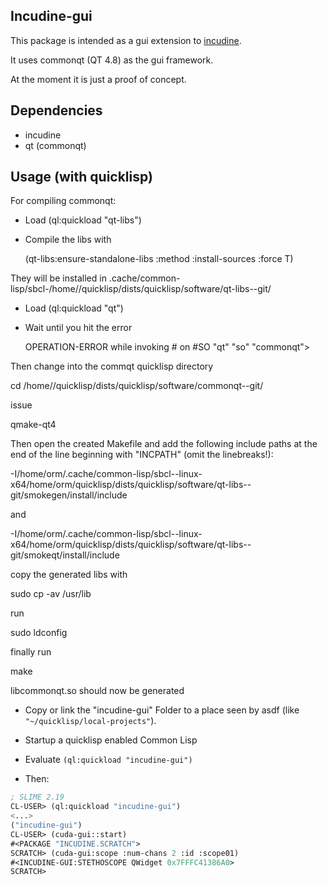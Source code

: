 ## Incudine-gui

This package is intended as a gui extension to
[incudine](http://incudine.sourceforge.net/).

It uses commonqt (QT 4.8) as the gui framework.

At the moment it is just a proof of concept.

## Dependencies

* incudine
* qt (commonqt)

## Usage (with quicklisp)

For compiling commonqt:

- Load (ql:quickload "qt-libs")

- Compile the libs with

  (qt-libs:ensure-standalone-libs :method :install-sources :force T)

They will be installed in .cache/common-lisp/sbcl-<version>/home/<username>/quicklisp/dists/quicklisp/software/qt-libs-<version>-git/

- Load (ql:quickload "qt")

- Wait until you hit the error

  OPERATION-ERROR while invoking #<COMPILE-OP > on
  #<CPP->SO "qt" "so" "commonqt">

Then change into the commqt quicklisp directory

cd /home/<username>/quicklisp/dists/quicklisp/software/commonqt-<version>-git/

issue

qmake-qt4

Then open the created Makefile and add the following include paths at
the end of the line beginning with "INCPATH" (omit the linebreaks!):

 -I/home/orm/.cache/common-lisp/sbcl-<version>-linux-x64/home/orm/quicklisp/dists/quicklisp/software/qt-libs-<version>-git/smokegen/install/include

and

-I/home/orm/.cache/common-lisp/sbcl-<version>-linux-x64/home/orm/quicklisp/dists/quicklisp/software/qt-libs-<version>-git/smokeqt/install/include

copy the generated libs with

sudo cp -av <qt-libs-dir> /usr/lib

run

sudo ldconfig

finally run

make

libcommonqt.so should now be generated

* Copy or link the "incudine-gui" Folder to a place seen by asdf (like
  `"~/quicklisp/local-projects"`).

* Startup a quicklisp enabled Common Lisp

* Evaluate `(ql:quickload "incudine-gui")`

* Then:

```lisp
; SLIME 2.19
CL-USER> (ql:quickload "incudine-gui")
<...>
("incudine-gui")
CL-USER> (cuda-gui::start)
#<PACKAGE "INCUDINE.SCRATCH">
SCRATCH> (cuda-gui:scope :num-chans 2 :id :scope01)
#<INCUDINE-GUI:STETHOSCOPE QWidget 0x7FFFC41386A0>
SCRATCH> 
```
